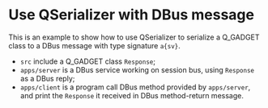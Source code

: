 # Use QSerializer with DBus message

This is an example to show how to use QSerializer to
serialize a Q_GADGET class to a DBus message with type signature `a{sv}`.

- `src` include a Q_GADGET class `Response`;
- `apps/server` is a DBus service working on session bus,
  using `Response` as a DBus reply;
- `apps/client` is a program call DBus method provided by `apps/server`,
  and print the `Response` it received in DBus method-return message.
